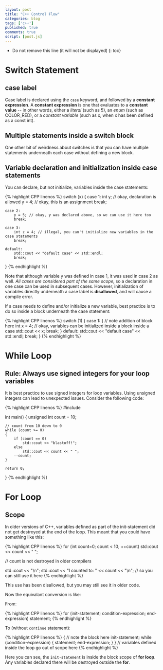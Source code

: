 ```yaml
---
layout: post
title: "C++ Control Flow"
categories: blog
tags: ['c++']
published: true
comments: true 
script: [post.js]
---
```


* Do not remove this line (it will not be displayed)
{: toc}

# Switch Statement

## case label

Case label is declared using the `case` keyword, and followed by a __constant expression__. A __constant expression__ is one that evaluates to a __constant value__ -- in other words, either a _literal_ (such as 5), an _enum_ (such as COLOR\_RED), or a _constant variable_ (such as x, when x has been defined as a const int).

## Multiple statements inside a switch block

One other bit of weirdness about switches is that you can have multiple statements underneath each case without defining a new block.

## Variable declaration and initialization inside case statements

You can declare, but not initialize, variables inside the case statements:

{% highlight CPP linenos %}
switch (x)
{
    case 1:
        int y; // okay, declaration is allowed
        y = 4; // okay, this is an assignment
        break;
 
    case 2:
        y = 5; // okay, y was declared above, so we can use it here too
        break;
 
    case 3:
        int z = 4; // illegal, you can't initialize new variables in the case statements
        break;
 
    default:
        std::cout << "default case" << std::endl;
        break;
}
{% endhighlight %}

Note that although variable y was defined in case 1, it was used in case 2 as well. _All cases are considered part of the same scope_, so a declaration in one case can be used in subsequent cases. However, initialization of variables directly underneath a case label is __disallowed__, and will cause a compile error.

If a case needs to define and/or initialize a new variable, best practice is to do so inside a block underneath the case statement:

{% highlight CPP linenos %}
switch (1)
{
    case 1:
    { // note addition of block here
        int x = 4; // okay, variables can be initialized inside a block inside a case
        std::cout << x;
        break;
    }
    default:
        std::cout << "default case" << std::endl;
        break;
}
{% endhighlight %}

# While Loop

## Rule: Always use signed integers for your loop variables

It is best practice to use signed integers for loop variables. Using unsigned integers can lead to unexpected issues. Consider the following code:

{% highlight CPP linenos %}
#include <iostream>
 
int main()
{
    unsigned int count = 10;
 
    // count from 10 down to 0
    while (count >= 0)
    {
        if (count == 0)
            std::cout << "blastoff!";
        else
            std::cout << count << " ";
        --count;
    }
 
    return 0;
}
{% endhighlight %}

# For Loop

## Scope

In older versions of C++, variables defined as part of the init-statement did not get destroyed at the end of the loop. This meant that you could have something like this:

{% highlight CPP linenos %}
for (int count=0; count < 10; ++count)
    std::cout << count << " ";
 
// count is not destroyed in older compilers
 
std::cout << "\n";
std::cout << "I counted to: " << count << "\n"; // so you can still use it here
{% endhighlight %}

This use has been disallowed, but you may still see it in older code.

Now the equivalant conversion is like:

From:

{% highlight CPP linenos %}
for (init-statement; condition-expression; end-expression)
   statement;
{% endhighlight %}

To (without `continue` statement):

{% highlight CPP linenos %}
{ // note the block here
    init-statement;
    while (condition-expression)
    {
        statement;
        end-expression;
    }
} // variables defined inside the loop go out of scope here
{% endhighlight %}

Here you can see, the `init-statement` is inside the block scope of __for loop__. Any variables declared there will be destroyed outside the __for__.
